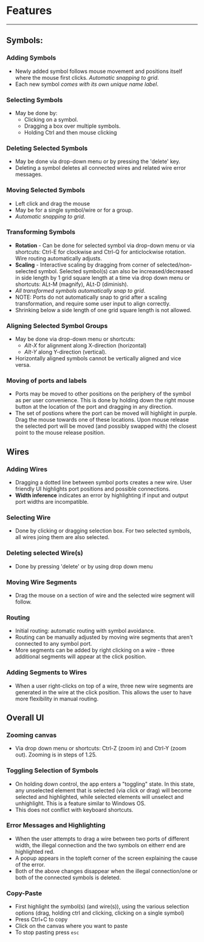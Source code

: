 # Features
--------

## Symbols:

### Adding Symbols
- Newly added symbol follows mouse movement and positions itself where the mouse first clicks. *Automatic snapping to grid*.
- Each new symbol *comes with its own unique name label*.

### Selecting Symbols
- May be done by: 
    - Clicking on a symbol.
    - Dragging a box over multiple symbols.
    - Holding Ctrl and then mouse clicking

### Deleting Selected Symbols
- May be done via drop-down menu or by pressing the 'delete' key.
- Deleting a symbol deletes all connected wires and related wire error messages.

### Moving Selected Symbols
- Left click and drag the mouse
- May be for a single symbol/wire or for a group.
- *Automatic snapping to grid*.

### Transforming Symbols
- **Rotation** - Can be done for selected symbol via drop-down menu or via shortcuts: Ctrl-E for clockwise and Ctrl-Q for anticlockwise rotation. Wire routing automatically adjusts.
- **Scaling** - Interactive scaling by dragging from corner of selected/non-selected symbol. Selected symbol(s) can also be increased/decreased in side length by 1 grid square length at a time via drop down menu or shortcuts: ALt-M (magnify), ALt-D (diminish).
- *All transformed symbols automatically snap to grid*. 
- NOTE: Ports do not automatically snap to grid after a scaling transformation, and require some user input to align correctly.
- Shrinking below a side length of one grid square length is not allowed.

### Aligning Selected Symbol Groups
- May be done via drop-down menu or shortcuts:
    - *Alt-X* for alignment along X-direction (horizontal)
    - *Alt-Y* along Y-direction (vertical). 
- Horizontally aligned symbols cannot be vertically aligned and vice versa.

### Moving of ports and labels
- Ports may be moved to other positions on the periphery of the symbol as per user convenience. This is done by holding down the right mouse button at the location of the port and dragging in any direction.
- The set of postions where the port can be moved will highlight in purple. Drag the mouse towards one of these locations. Upon mouse release the selected port will be moved (and possibly swapped with) the closest point to the mouse release position. 

## Wires

### Adding Wires
- Dragging a dotted line between symbol ports creates a new wire. User friendly UI highlights port positions and possible connections.
- **Width inference** indicates an error by highlighting if input and output port widths are incompatible.

### Selecting Wire
- Done by clicking or dragging selection box. For two selected symbols, all wires joing them are also selected.

### Deleting selected Wire(s)
- Done by pressing 'delete' or by using drop down menu

### Moving Wire Segments
- Drag the mouse on a section of wire and the selected wire segment will follow.

### Routing
- Initial routing: automatic routing with symbol avoidance.
- Routing can be manually adjusted by moving wire segments that aren't connected to any symbol port.
- More segments can be added by right clicking on a wire - three additional segments will appear at the click position.

### Adding Segments to Wires
- When a user right-clicks on top of a wire, three new wire segments are generated in the wire at the click position. This allows the user to have more flexibility in manual routing.

## Overall UI

### Zooming canvas
- Via drop down menu or shortcuts: Ctrl-Z (zoom in) and Ctrl-Y (zoom out). Zooming is in steps of 1.25.

### Toggling Selection of Symbols
- On holding down control, the app enters a "toggling" state. In this state, any unselected element that is selected (via click or drag) will become selected and highlighted, while selected elements will unselect and unhighlight. This is a feature similar to Windows OS.
- This does not conflict with keyboard shortcuts.

### Error Messages and Highlighting
- When the user attempts to drag a wire between two ports of different width, the illegal connection and the two symbols on eitherr end are highlighted red.
- A popup appears in the topleft corner of the screen explaining the cause of the error.
- Both of the above changes disappear when the illegal connection/one or both of the connected symbols is deleted.

### Copy-Paste
- First highlight the symbol(s) (and wire(s)), using the various selection options (drag, holding ctrl and clicking, clicking on a single symbol)
- Press Ctrl+C to copy
- Click on the canvas where you want to paste
- To stop pasting press `esc`

